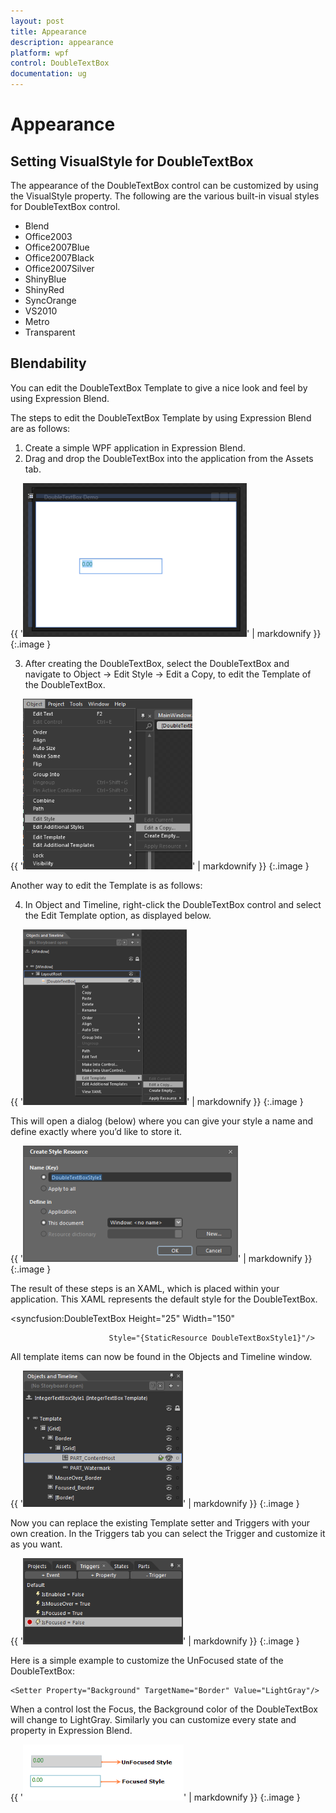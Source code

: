 ```yaml
---
layout: post
title: Appearance
description: appearance           
platform: wpf
control: DoubleTextBox 
documentation: ug
---
```


# Appearance           

## Setting VisualStyle for DoubleTextBox

The appearance of the DoubleTextBox control can be customized by using the VisualStyle property. The following are the various built-in visual styles for DoubleTextBox control.

* Blend
* Office2003
* Office2007Blue
* Office2007Black
* Office2007Silver
* ShinyBlue
* ShinyRed
* SyncOrange
* VS2010
* Metro
* Transparent
## Blendability


You can edit the DoubleTextBox Template to give a nice look and feel by using Expression Blend.

The steps to edit the DoubleTextBox Template by using Expression Blend are as follows:

1. Create a simple WPF application in Expression Blend.
2. Drag and drop the DoubleTextBox into the application from the Assets tab.



{{ '![](Appearance_images/Appearance_img1.png)' | markdownify }}
{:.image }




3. After creating the DoubleTextBox, select the DoubleTextBox and navigate to Object -> Edit Style -> Edit a Copy, to edit the Template of the DoubleTextBox.



{{ '![](Appearance_images/Appearance_img2.png)' | markdownify }}
{:.image }




Another way to edit the Template is as follows:

4. In Object and Timeline, right-click the DoubleTextBox control and select the Edit Template option, as displayed below.



{{ '![](Appearance_images/Appearance_img3.png)' | markdownify }}
{:.image }




This will open a dialog (below) where you can give your style a name and define exactly where you’d like to store it.



{{ '![](Appearance_images/Appearance_img4.png)' | markdownify }}
{:.image }




The result of these steps is an XAML, which is placed within your application. This XAML represents the default style for the DoubleTextBox.



<syncfusion:DoubleTextBox Height="25" Width="150" 

                          Style="{StaticResource DoubleTextBoxStyle1}"/>   



All template items can now be found in the Objects and Timeline window.



{{ '![](Appearance_images/Appearance_img5.png)' | markdownify }}
{:.image }




Now you can replace the existing Template setter and Triggers with your own creation. In the Triggers tab you can select the Trigger and customize it as you want.



{{ '![](Appearance_images/Appearance_img6.png)' | markdownify }}
{:.image }




Here is a simple example to customize the UnFocused state of the DoubleTextBox: 



<Trigger Property="IsFocused" Value="False">

    <Setter Property="Background" TargetName="Border" Value="LightGray"/>

</Trigger>



When a control lost the Focus, the Background color of the DoubleTextBox will change to LightGray. Similarly you can customize every state and property in Expression Blend.



{{ '![](Appearance_images/Appearance_img7.png)' | markdownify }}
{:.image }


